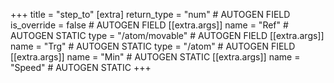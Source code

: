 +++
title = "step_to"
[extra]
return_type = "num" # AUTOGEN FIELD
is_override = false # AUTOGEN FIELD
[[extra.args]]
name = "Ref" # AUTOGEN STATIC
type = "/atom/movable" # AUTOGEN FIELD
[[extra.args]]
name = "Trg" # AUTOGEN STATIC
type = "/atom" # AUTOGEN FIELD
[[extra.args]]
name = "Min" # AUTOGEN STATIC
[[extra.args]]
name = "Speed" # AUTOGEN STATIC
+++